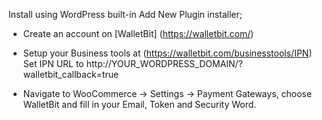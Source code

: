 Install using WordPress built-in Add New Plugin installer;

* Create an account on [WalletBit] (https://walletbit.com/)

* Setup your Business tools at (https://walletbit.com/businesstools/IPN) Set IPN URL to http://YOUR_WORDPRESS_DOMAIN/?walletbit_callback=true

* Navigate to WooCommerce -> Settings -> Payment Gateways, choose WalletBit and fill in your Email, Token and Security Word.